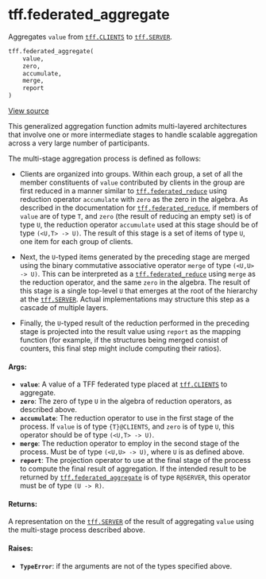 <div itemscope itemtype="http://developers.google.com/ReferenceObject">
<meta itemprop="name" content="tff.federated_aggregate" />
<meta itemprop="path" content="Stable" />
</div>

# tff.federated_aggregate

Aggregates `value` from <a href="../tff.md#CLIENTS"><code>tff.CLIENTS</code></a>
to <a href="../tff.md#SERVER"><code>tff.SERVER</code></a>.

```python
tff.federated_aggregate(
    value,
    zero,
    accumulate,
    merge,
    report
)
```

<a target="_blank" href=http://github.com/tensorflow/federated/tree/master/tensorflow_federated/python/core/api/intrinsics.py>View
source</a>

<!-- Placeholder for "Used in" -->

This generalized aggregation function admits multi-layered architectures that
involve one or more intermediate stages to handle scalable aggregation across a
very large number of participants.

The multi-stage aggregation process is defined as follows:

*   Clients are organized into groups. Within each group, a set of all the
    member constituents of `value` contributed by clients in the group are first
    reduced in a manner similar to
    <a href="../tff/federated_reduce.md"><code>tff.federated_reduce</code></a>
    using reduction operator `accumulate` with `zero` as the zero in the
    algebra. As described in the documentation for
    <a href="../tff/federated_reduce.md"><code>tff.federated_reduce</code></a>,
    if members of `value` are of type `T`, and `zero` (the result of reducing an
    empty set) is of type `U`, the reduction operator `accumulate` used at this
    stage should be of type `(<U,T> -> U)`. The result of this stage is a set of
    items of type `U`, one item for each group of clients.

*   Next, the `U`-typed items generated by the preceding stage are merged using
    the binary commutative associative operator `merge` of type `(<U,U> -> U)`.
    This can be interpreted as a
    <a href="../tff/federated_reduce.md"><code>tff.federated_reduce</code></a>
    using `merge` as the reduction operator, and the same `zero` in the algebra.
    The result of this stage is a single top-level `U` that emerges at the root
    of the hierarchy at the
    <a href="../tff.md#SERVER"><code>tff.SERVER</code></a>. Actual
    implementations may structure this step as a cascade of multiple layers.

*   Finally, the `U`-typed result of the reduction performed in the preceding
    stage is projected into the result value using `report` as the mapping
    function (for example, if the structures being merged consist of counters,
    this final step might include computing their ratios).

#### Args:

*   <b>`value`</b>: A value of a TFF federated type placed at
    <a href="../tff.md#CLIENTS"><code>tff.CLIENTS</code></a> to aggregate.
*   <b>`zero`</b>: The zero of type `U` in the algebra of reduction operators,
    as described above.
*   <b>`accumulate`</b>: The reduction operator to use in the first stage of the
    process. If `value` is of type `{T}@CLIENTS`, and `zero` is of type `U`,
    this operator should be of type `(<U,T> -> U)`.
*   <b>`merge`</b>: The reduction operator to employ in the second stage of the
    process. Must be of type `(<U,U> -> U)`, where `U` is as defined above.
*   <b>`report`</b>: The projection operator to use at the final stage of the
    process to compute the final result of aggregation. If the intended result
    to be returned by
    <a href="../tff/federated_aggregate.md"><code>tff.federated_aggregate</code></a>
    is of type `R@SERVER`, this operator must be of type `(U -> R)`.

#### Returns:

A representation on the <a href="../tff.md#SERVER"><code>tff.SERVER</code></a>
of the result of aggregating `value` using the multi-stage process described
above.

#### Raises:

*   <b>`TypeError`</b>: if the arguments are not of the types specified above.
